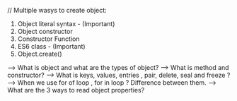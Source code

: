 // Multiple wasys to create object:
1. Object literal syntax - (Important)
2. Object constructor
3. Constructor Function
4. ES6 class - (Important)
5. Object.create()

--> What is object and what are the types of object?
--> What is method and constructor?
--> What is keys, values, entries , pair, delete, seal and freeze ?
--> When we use for of loop , for in loop ? Difference between them.
--> What are the 3 ways to read object properties?
